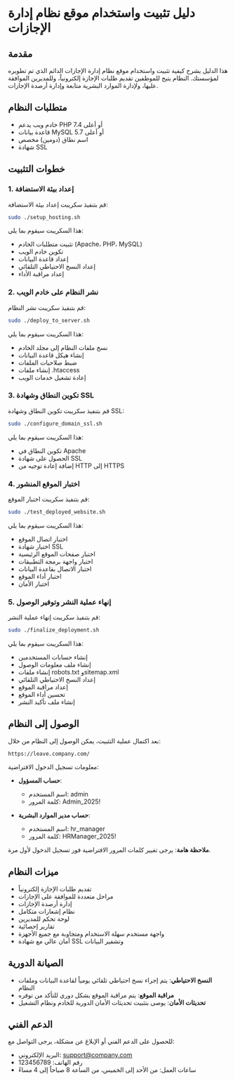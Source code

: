# دليل تثبيت واستخدام موقع نظام إدارة الإجازات

## مقدمة

هذا الدليل يشرح كيفية تثبيت واستخدام موقع نظام إدارة الإجازات الدائم الذي تم تطويره لمؤسستك. النظام يتيح للموظفين تقديم طلبات الإجازة إلكترونياً، وللمديرين الموافقة عليها، ولإدارة الموارد البشرية متابعة وإدارة أرصدة الإجازات.

## متطلبات النظام

- خادم ويب يدعم PHP 7.4 أو أعلى
- قاعدة بيانات MySQL 5.7 أو أعلى
- اسم نطاق (دومين) مخصص
- شهادة SSL

## خطوات التثبيت

### 1. إعداد بيئة الاستضافة

قم بتنفيذ سكريبت إعداد بيئة الاستضافة:

```bash
sudo ./setup_hosting.sh
```

هذا السكريبت سيقوم بما يلي:
- تثبيت متطلبات الخادم (Apache، PHP، MySQL)
- تكوين خادم الويب
- إعداد قاعدة البيانات
- إعداد النسخ الاحتياطي التلقائي
- إعداد مراقبة الأداء

### 2. نشر النظام على خادم الويب

قم بتنفيذ سكريبت نشر النظام:

```bash
sudo ./deploy_to_server.sh
```

هذا السكريبت سيقوم بما يلي:
- نسخ ملفات النظام إلى مجلد الخادم
- إنشاء هيكل قاعدة البيانات
- ضبط صلاحيات الملفات
- إنشاء ملفات .htaccess
- إعادة تشغيل خدمات الويب

### 3. تكوين النطاق وشهادة SSL

قم بتنفيذ سكريبت تكوين النطاق وشهادة SSL:

```bash
sudo ./configure_domain_ssl.sh
```

هذا السكريبت سيقوم بما يلي:
- تكوين النطاق في Apache
- الحصول على شهادة SSL
- إضافة إعادة توجيه من HTTP إلى HTTPS

### 4. اختبار الموقع المنشور

قم بتنفيذ سكريبت اختبار الموقع:

```bash
sudo ./test_deployed_website.sh
```

هذا السكريبت سيقوم بما يلي:
- اختبار اتصال الموقع
- اختبار شهادة SSL
- اختبار صفحات الموقع الرئيسية
- اختبار واجهة برمجة التطبيقات
- اختبار الاتصال بقاعدة البيانات
- اختبار أداء الموقع
- اختبار الأمان

### 5. إنهاء عملية النشر وتوفير الوصول

قم بتنفيذ سكريبت إنهاء عملية النشر:

```bash
sudo ./finalize_deployment.sh
```

هذا السكريبت سيقوم بما يلي:
- إنشاء حسابات المستخدمين
- إنشاء ملف معلومات الوصول
- إنشاء ملفات robots.txt وsitemap.xml
- إعداد النسخ الاحتياطي التلقائي
- إعداد مراقبة الموقع
- تحسين أداء الموقع
- إنشاء ملف تأكيد النشر

## الوصول إلى النظام

بعد اكتمال عملية التثبيت، يمكن الوصول إلى النظام من خلال:

```
https://leave.company.com/
```

معلومات تسجيل الدخول الافتراضية:

- **حساب المسؤول**:
  - اسم المستخدم: admin
  - كلمة المرور: Admin_2025!

- **حساب مدير الموارد البشرية**:
  - اسم المستخدم: hr_manager
  - كلمة المرور: HRManager_2025!

**ملاحظة هامة**: يرجى تغيير كلمات المرور الافتراضية فور تسجيل الدخول لأول مرة.

## ميزات النظام

- تقديم طلبات الإجازة إلكترونياً
- مراحل متعددة للموافقة على الإجازات
- إدارة أرصدة الإجازات
- نظام إشعارات متكامل
- لوحة تحكم للمديرين
- تقارير إحصائية
- واجهة مستخدم سهلة الاستخدام ومتجاوبة مع جميع الأجهزة
- أمان عالي مع شهادة SSL وتشفير البيانات

## الصيانة الدورية

- **النسخ الاحتياطي**: يتم إجراء نسخ احتياطي تلقائي يومياً لقاعدة البيانات وملفات النظام
- **مراقبة الموقع**: يتم مراقبة الموقع بشكل دوري للتأكد من توفره
- **تحديثات الأمان**: يوصى بتثبيت تحديثات الأمان الدورية للخادم ونظام التشغيل

## الدعم الفني

للحصول على الدعم الفني أو الإبلاغ عن مشكلة، يرجى التواصل مع:
- البريد الإلكتروني: support@company.com
- رقم الهاتف: 123456789
- ساعات العمل: من الأحد إلى الخميس، من الساعة 8 صباحاً إلى 4 مساءً
